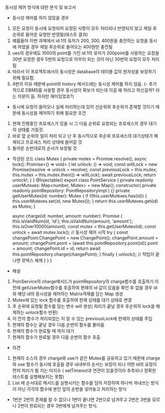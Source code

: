 동시성 제어 방식에 대한 분석 및 보고서

* 동시성 제어를 하지 않았을 경우
 1. 모든 요청이 동시에 요청되어 요청된 사항이 모두 처리되나 반영되지 않고 제일 후순위로 들어온 요청만 반영됨(테스트 결과)
 2. 예를들어 이번 과제에서 id:1의 유저가 200, 300, 400원을 충전하는 요청을 동시에 하였을 경우 제일 후순위로 들어오는 400원만 충전됨
 3. ues의 경우에도 1000의 point를 가진 id:1의 유저가 200point를 사용하는 요청을 30번 요청한 경우 5번의 요청으로 마무리 되는 것이 아닌 30번의 요청이 모두 처리됨
 4. 따라서 이 프로젝트에서의 동시성은 database의 테이블 값의 원자성을 보장하기 위해 필요함.
 5. 4번의 이유 때문에 point와 history 메서드에는 동시성 제어를 하지 않음.
   (- 추가적으로 DBMS를 사용할 경우 동시성이 확보가 되는데 이걸 왜 하라고 하신걸까? 라는 의문이 듬. 하지만 재미있었죠?)

* 동시에 요청이 들어오나 실제 처리하는데 있어 선순위와 후순위가 존재할 것이기 때문에 동시성을 제어하기 위해 필요한 조건
 1. 현재 진행중인 프로세스가 있을 시 그 다음 순위로 요청되는 프로세스의 경우 대기의 상태를 가질것.
 2. 바로 앞 순위의 일이 처리 되고 난 후 동시적으로 후순위 프로세스의 대기상태가 해제되고 프로세스 처리 상태에 들어갈 것
 3. 들어온 순번대로의 순서가 보장될 것

* 작성된 코드
class Mutex {
	private mutex = Promise.resolve();
	async lock(): Promise<() => void> {
		let unlock: () => void;
		const willLock = new Promise<void>(resolve => unlock = resolve);
		const previousLock = this.mutex;
		this.mutex = this.mutex.then(() => willLock);
		await previousLock;
		return unlock!;
	}
}
@Injectable()
export class PointService {
private readonly userMutexes: Map<number, Mutex> = new Map();
	constructor(
		private readonly pointRepository: PointRepositoryImpl
	) {}
	private getUserMutex(id: number): Mutex {
		if (!this.userMutexes.has(id)) {
		  this.userMutexes.set(id, new Mutex());
		}
		return this.userMutexes.get(id) as Mutex;
	}

	async charge(id: number, amount: number): Promise<UserPoint> {
		this.isValidNum(id, 'id');
		this.isValidNum(amount, 'amount');
		this.isOver10000(amount);
		const mutex = this.getUserMutex(id);
		const unlock = await mutex.lock(); // 동시성 제어 시작
		try {
			const changePoint:ChangePoint = new ChangePoint();
			changePoint.amount = amount;
			changePoint.point = (await this.pointRepository.point(id)).point + amount;
			changePoint.id = id;
			return await this.pointRepository.charge(changePoint);
		} finally {
			unlock(); // 작업이 끝나면 뮤텍스 해제
		}
	}
}

* 해설
 1. PoinService의 charge메서드가 pointRepository의 charge함수를 호출하기 이전에
    getUserMutex함수를 호출하여 현재의 id 값이 있음을 확인 후 없을 경우 id와 해당 id의 동시성을 제어하는 Matrix객체를 담는 Map 생성
 2. Mutex에 있는 lock 함수를 호출하여 현재 상태를 대기 상태로 변경
 3. 후 순위에 요청될 함수를 담는 변수 will 생성( 처리가 끝날 경우 후순위의 lock을 해제하는 unlock함수 반환)
 4. 이 전의 함수가 처리되었는 지 알 수 있는 previousLock에 현재의 상태를 주입
 5. 현재의 함수는 끝날 경우 다음 순번의 함수를 불러옴
 6. 현재의 함수가 완료될 때 까지 대기
 7. 현재의 함수가 완료될 경우 다음 순번의 함수 호출

* 의견
 1. 현재의 소스의 경우 charge와 use가 같은 Mutex를 공유하고 있기 때문에 charge 와 use 함수가 동시에 호출될 경우
    id내부의 순서는 보장이 되나 어떤 id의 요청이 먼저 처리가 될 지는 미지수 ( setTimeout과 연관이 있을것이라 추측되나 정확한 테스트를 실행해보지는 못함)
 2. List 에 순서대로 메서드를 실행시키는 함수를 담아 저장하여 하나씩 꺼내쓰는 방식이 아닌 각각의 함수에 본인 앞의 순번을 넣어놓고 처리하는 방식
   - 1번은 2번의 존재를 알 수 없으나 1번이 끝나면 2번으로 넘겨주고 2번은 3번을 모르나 2번이 완료되는 경우 3번에게 넘겨주는 방식.
 
